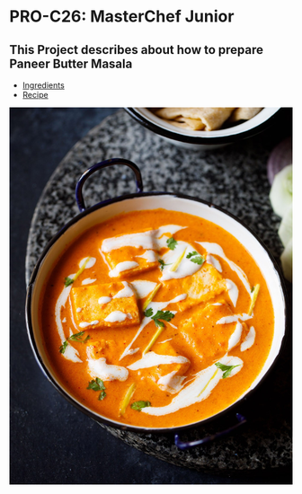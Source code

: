 # PRO-C26: MasterChef Junior

## This Project describes about how to prepare Paneer Butter Masala

* [Ingredients](ingredients.md)
* [Recipe](recipe.md)

![Paneer Butter Masala](images/pbm-1.jpg)